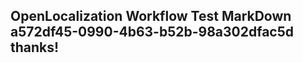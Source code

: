 <properties
ms.topic="hero-topic"
ms.test1="hero-topic"
ms.test2="test"/>

## OpenLocalization Workflow Test MarkDown a572df45-0990-4b63-b52b-98a302dfac5d thanks!
